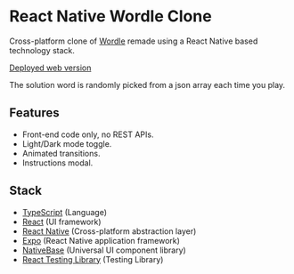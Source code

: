 # React Native Wordle Clone

Cross-platform clone of [Wordle](https://www.nytimes.com/games/wordle/index.html) remade using a React Native based technology stack.

[Deployed web version](https://react-native-wordle-clone.vercel.app/)

The solution word is randomly picked from a json array each time you play.

## Features

* Front-end code only, no REST APIs.
* Light/Dark mode toggle.
* Animated transitions.
* Instructions modal.

## Stack

* [TypeScript](https://www.typescriptlang.org/) (Language)
* [React](https://reactjs.org/) (UI framework)
* [React Native](https://reactnative.dev/) (Cross-platform abstraction layer)
* [Expo](https://expo.dev/) (React Native application framework)
* [NativeBase](https://nativebase.io/) (Universal UI component library)
* [React Testing Library](https://testing-library.com/docs/react-testing-library/intro/) (Testing Library)
